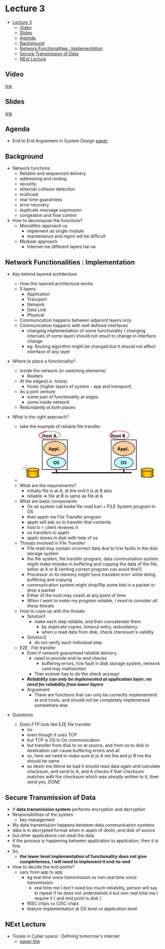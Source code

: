 # Lecture 3

- [Lecture 3](#lecture-3)
  - [Video](#video)
  - [Slides](#slides)
  - [Agenda](#agenda)
  - [Background](#background)
  - [Network Functionalities : Implementation](#network-functionalities--implementation)
  - [Secure Transmission of Data](#secure-transmission-of-data)
  - [NExt Lecture](#next-lecture)

## Video

[link](https://web.microsoftstream.com/video/e9d34d4f-66ba-48c0-aee0-4a6e5d09d90a)

## Slides

[link](https://drive.google.com/file/d/1cwhxhEwI8oh7Ed4P6Xm34VPJ5TG44pPk/view?usp=sharing)

## Agenda

- End to End Arguement in System Design [paper](https://drive.google.com/file/d/1-kKDjBp_LJCr8EGgrdSt4XOX3-pIjo9m/view?usp=sharing)

## Background

- Network functions
  - Reliable and sequenced delivery
  - addressing and routing
  - security
  - ethernet collision detection
  - multicast
  - real-time guarantees
  - error recovery
  - duplicate message supression
  - congestion and flow control
- How to decompose the functions?
  - Monolithic approach vs
    - implement as single module
    - maintenance and mgmt will be difficult
  - Modular approach
    - Internet me different layers hai na

## Network Functionalities : Implementation

- Key behind layered architecture
  - How this layered architecture works
  - 5 layers
    - Application
    - Transport
    - Network
    - Data Link
    - Physical
  - Communication happens between adjacent layers only
  - Communication happens with well defined interfaces
    - changing implementation of some functionality ( changing internals of some layer) should not result to change in interface change
    - eg: Routing algorithm might be changed but it should not affect interface of any layer

- Where to place a functionality?
  - Inside the network (in switching elements)
    - Routers
  - At the edges(i.e. hosts)
    - Hosts (higher layers of system - app and transport)
  - As a joint venture
    - some part of functionality at edges
    - some inside network
  - Redundantly at both places

- What is the right approach?
  - take the example of reliable file transfer
  - ![file](fileTransfer.png)
  - What are the requirements?
    - initially file is at A, at the end it is at B  also
    - reliable => file at B is same as file at A
  - What are basic components
    - Os se system call karke file read kari = FILE System program in OS
    - then appln me File Transfer program
    - appln will ask os to transfer that contents
    - host b = client reveives it
    - os transfers to appln
    - appln stores in disk with help of os
  - Threats involved in File Transfer
    - File read may contain incorrect data due to h/w faults in the disk storage system
    - the file system, file transfer program, data communiation system might make mistake in buffering and copying the data of the file, either at A or B (writing correct program can avoid this!!)
    - Processor or its memory might have transient erorr while doing buffering and copying
    - communication system might drop/flip some bits in a packet or drop a packet
    - Either of the host may ceash at any point of time
    - *When I want to make my program reliable, I need to consider all these threats*
  - How to cope up with the threats
    - Solution1
      - make each step reliable, and then concatenate them
        - by duplicate copies, timeout entry, redundancy
        - when u read data from disk, check checksum's validity
    - Solution2
      - do not verify each individual step
  - E2E : File transfer
    - Even if network guaranteed reliable delivery
      - need to provide end-to-end checks
        - buffering errors, h/w fault in disk storage system, network card may malfunction
      - Ther eceiver has to do the check anyway!
    - ***Reliability can only be implemented at application layer; no need for reliability from lower layers***
    - Arguement
      - There are functions that can only be correctly implementerd at end hosts, and should not be completely implemented somewhere else
- Questions
  - Does FTP look like E2E file transfer
    - no
    - even though it uses TCP
    - but TCP is OS to Os communication
    - but transfer from disk to os at source, and from os to disk in destination can cause buffering errors and all
    - so, here we need to make sure ki jo A me tha and jo B me tha should be same
    - so destn me likhne ke bad it should read data again and calculate checksum, and send to A, and A checks if that checksum matches with the checksum which was already written to it, then send yes, *DONE*

## Secure Transmission of Data

- If **data transmission system** performs encryption and decryption
- Responsibilities of the system
  - key management
- My data transmission happens between data communication systems
- data is in decrypted format when in appln of destn, and disk of source
- but other applications can steal the data
- if the process is happening between application to application, then it is fine
- So,
  - **the lower level implementation of functionality does not give completeness, I will need to implement it end-to-end**
- How to decide the end points?
  - vary from app to app
    - eg real time voice transmission vs non-real time voice transmission
      - real time me I don't need too much reliability, person will say ki repeat if he does not understands it but non-real time me I require it ( and end point is disk )
    - RISC chips vs CISC chips
    - feature implementation at OS level vs application level

## NExt Lecture

- Tussle in Cyber space : Defining tomorrow's internet
  - [paper link](https://drive.google.com/file/d/1Ji5W7hJ3ZDygL4GEIgkofprPeOKwgrbT/view?usp=sharing)
